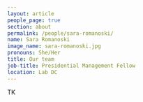 ```yaml
---
layout: article
people_page: true
section: about
permalink: /people/sara-romanoski/
name: Sara Romanoski
image_name: sara-romanoski.jpg
pronouns: She/Her
title: Our team
job-title: Presidential Management Fellow
location: Lab DC
---
```

TK
